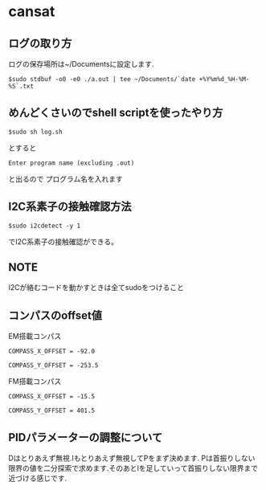 # cansat

## ログの取り方

ログの保存場所は~/Documentsに設定します.


```shell
$sudo stdbuf -o0 -e0 ./a.out | tee ~/Documents/`date +%Y%m%d_%H-%M-%S`.txt
```

## めんどくさいのでshell scriptを使ったやり方

```shell
$sudo sh log.sh
```
とすると
```shell
Enter program name (excluding .out)
```
と出るので
プログラム名を入れます

## I2C系素子の接触確認方法

```shell
$sudo i2cdetect -y 1
```

でI2C系素子の接触確認ができる。

## NOTE

I2Cが絡むコードを動かすときは全てsudoをつけること

## コンパスのoffset値
EM搭載コンパス

`COMPASS_X_OFFSET = -92.0`

`COMPASS_Y_OFFSET = -253.5`

FM搭載コンパス

`COMPASS_X_OFFSET = -15.5`

`COMPASS_Y_OFFSET = 401.5`

## PIDパラメーターの調整について

Dはとりあえず無視.Iもとりあえず無視してPをまず決めます.
Pは首振りしない限界の値を二分探索で求めます.そのあとIを足していって首振りしない限界まで近づける感じです.
